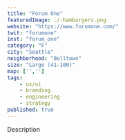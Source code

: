 ```yaml
---
title: "Forum One"
featuredImage: ./-hamburgers.png
website: "https://www.forumone.com/"
twit: "forumone"
inst: "forum_one"
category: "F"
city: "Seattle"
neighborhood: "Belltown"
size: "Large (41-100)"
map: ['','']
tags:
    - ux/ui
    - branding
    - engineering
    - strategy
published: true
---
```


Description

